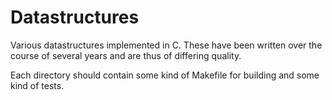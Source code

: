 # Datastructures

Various datastructures implemented in C. These have been written over the course
of several years and are thus of differing quality.

Each directory should contain some kind of Makefile for building and some kind
of tests.
